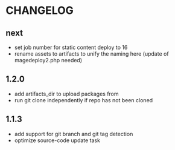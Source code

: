 # CHANGELOG

## next

- set job number for static content deploy to 16
- rename assets to artifacts to unify the naming here (update of magedeploy2.php needed)

## 1.2.0

- add artifacts_dir to upload packages from
- run git clone independently if repo has not been cloned

## 1.1.3

- add support for git branch and git tag detection
- optimize source-code update task
